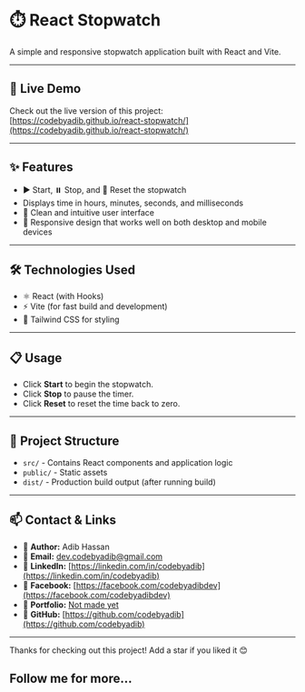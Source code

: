 # ⏱️ React Stopwatch

A simple and responsive stopwatch application built with React and Vite.

---

## 🚀 Live Demo

Check out the live version of this project: [https://codebyadib.github.io/react-stopwatch/](https://codebyadib.github.io/react-stopwatch/)

---

## ✨ Features

- ▶️ Start, ⏸️ Stop, and 🔄 Reset the stopwatch  
- Displays time in hours, minutes, seconds, and milliseconds  
- 🧼 Clean and intuitive user interface  
- 📱 Responsive design that works well on both desktop and mobile devices  

---

## 🛠️ Technologies Used

- ⚛️ React (with Hooks)  
- ⚡ Vite (for fast build and development)  
- 🎨 Tailwind CSS for styling  

---

## 📋 Usage

- Click **Start** to begin the stopwatch.  
- Click **Stop** to pause the timer.  
- Click **Reset** to reset the time back to zero.  

---

## 📁 Project Structure

- `src/` - Contains React components and application logic  
- `public/` - Static assets  
- `dist/` - Production build output (after running build)  

---

## 📫 Contact & Links

- 👤 **Author:** Adib Hassan  
- 📧 **Email:** [dev.codebyadib@gmail.com](mailto:dev.codebyadib@gmail.com)  
- 🔗 **LinkedIn:** [https://linkedin.com/in/codebyadib](https://linkedin.com/in/codebyadib)  
- 🔗 **Facebook:** [https://facebook.com/codebyadibdev](https://facebook.com/codebyadibdev)  
- 🔗 **Portfolio:** [Not made yet](#)  
- 🔗 **GitHub:** [https://github.com/codebyadib](https://github.com/codebyadib)  

---

Thanks for checking out this project! Add a star if you liked it 😊
## Follow me for more...
